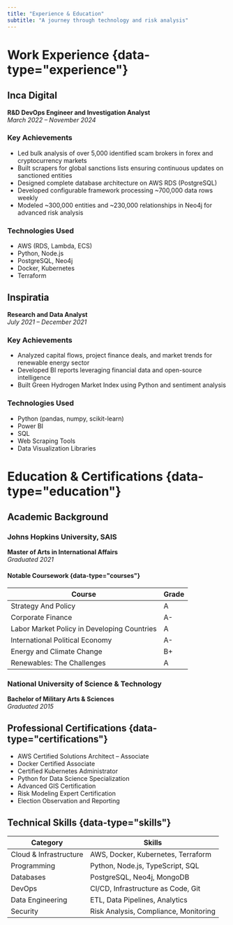 ```yaml
---
title: "Experience & Education"
subtitle: "A journey through technology and risk analysis"
---
```


# Work Experience {data-type="experience"}

## Inca Digital
**R&D DevOps Engineer and Investigation Analyst**  
*March 2022 – November 2024*

### Key Achievements
- Led bulk analysis of over 5,000 identified scam brokers in forex and cryptocurrency markets
- Built scrapers for global sanctions lists ensuring continuous updates on sanctioned entities
- Designed complete database architecture on AWS RDS (PostgreSQL)
- Developed configurable framework processing ~700,000 data rows weekly
- Modeled ~300,000 entities and ~230,000 relationships in Neo4j for advanced risk analysis

### Technologies Used
- AWS (RDS, Lambda, ECS)
- Python, Node.js
- PostgreSQL, Neo4j
- Docker, Kubernetes
- Terraform

## Inspiratia
**Research and Data Analyst**  
*July 2021 – December 2021*

### Key Achievements
- Analyzed capital flows, project finance deals, and market trends for renewable energy sector
- Developed BI reports leveraging financial data and open-source intelligence
- Built Green Hydrogen Market Index using Python and sentiment analysis

### Technologies Used
- Python (pandas, numpy, scikit-learn)
- Power BI
- SQL
- Web Scraping Tools
- Data Visualization Libraries

# Education & Certifications {data-type="education"}

## Academic Background

### Johns Hopkins University, SAIS
**Master of Arts in International Affairs**  
*Graduated 2021*

#### Notable Coursework {data-type="courses"}
| Course | Grade |
|--------|-------|
| Strategy And Policy | A |
| Corporate Finance | A- |
| Labor Market Policy in Developing Countries | A |
| International Political Economy | A- |
| Energy and Climate Change | B+ |
| Renewables: The Challenges | A |

### National University of Science & Technology
**Bachelor of Military Arts & Sciences**  
*Graduated 2015*

## Professional Certifications {data-type="certifications"}
- AWS Certified Solutions Architect – Associate
- Docker Certified Associate
- Certified Kubernetes Administrator
- Python for Data Science Specialization
- Advanced GIS Certification
- Risk Modeling Expert Certification
- Election Observation and Reporting

## Technical Skills {data-type="skills"}
| Category | Skills |
|----------|---------|
| Cloud & Infrastructure | AWS, Docker, Kubernetes, Terraform |
| Programming | Python, Node.js, TypeScript, SQL |
| Databases | PostgreSQL, Neo4j, MongoDB |
| DevOps | CI/CD, Infrastructure as Code, Git |
| Data Engineering | ETL, Data Pipelines, Analytics |
| Security | Risk Analysis, Compliance, Monitoring |